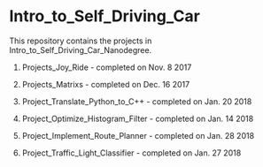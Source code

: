 # Intro_to_Self_Driving_Car
This repository contains the projects in Intro_to_Self_Driving_Car_Nanodegree.

1. Projects_Joy_Ride - completed on Nov. 8 2017

2. Projects_Matrixs - completed on Dec. 16 2017

3. Project_Translate_Python_to_C++ - completed on Jan. 20 2018

4. Project_Optimize_Histogram_Filter - completed on Jan. 14 2018

5. Project_Implement_Route_Planner - completed on Jan. 28 2018

6. Project_Traffic_Light_Classifier - completed on Jan. 27 2018

